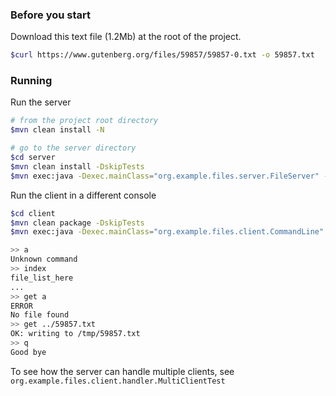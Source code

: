 ### Before you start

Download this text file (1.2Mb) at the root of the project.
```bash
$curl https://www.gutenberg.org/files/59857/59857-0.txt -o 59857.txt
```

### Running 

Run the server
```bash
# from the project root directory
$mvn clean install -N

# go to the server directory
$cd server
$mvn clean install -DskipTests
$mvn exec:java -Dexec.mainClass="org.example.files.server.FileServer" -Dexec.args="../"
```

Run the client in a different console
```bash
$cd client
$mvn clean package -DskipTests
$mvn exec:java -Dexec.mainClass="org.example.files.client.CommandLine" -Dexec.args="-d /tmp -h localhost -p 49999"

>> a
Unknown command
>> index
file_list_here
...
>> get a
ERROR
No file found
>> get ../59857.txt
OK: writing to /tmp/59857.txt
>> q
Good bye
```

To see how the server can handle multiple clients, see <code>org.example.files.client.handler.MultiClientTest</code>
